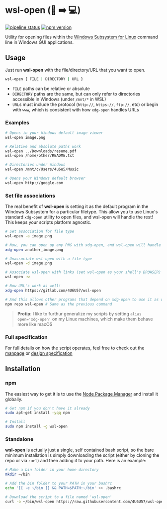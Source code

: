 # wsl-open (:open_file_folder: :arrow_right: :computer:)

[![pipeline
status](https://gitlab.com/4U6U57/wsl-open/badges/master/pipeline.svg)](https://gitlab.com/4U6U57/wsl-open/commits/master)
[![npm
version](https://img.shields.io/npm/v/wsl-open.svg)](http://npmjs.com/package/wsl-open)

Utility for opening files within the [Windows Subsystem for Linux][wsl] command
line in Windows GUI applications.

## Usage

Just run **wsl-open** with the file/directory/URL that you want to open.

```bash
wsl-open { FILE | DIRECTORY | URL }

```

- `FILE` paths can be relative or absolute
- `DIRECTORY` paths are the same, but can only refer to directories accessible
  in Windows (under `/mnt/*` in WSL)
- `URL`s must include the protocol (`http://`, `https://`, `ftp://`, etc) or
  begin with `www`, which is consistent with how `xdg-open` handles URLs

### Examples

```bash
# Opens in your Windows default image viewer
wsl-open image.png

# Relative and absolute paths work
wsl-open ../Downloads/resume.pdf
wsl-open /home/other/README.txt

# Directories under Windows
wsl-open /mnt/c/Users/4u6u5/Music

# Opens your Windows default browser
wsl-open http://google.com
```

### Set file associations

The real benefit of **wsl-open** is setting it as the default program in the
Windows Subsystem for a particular filetype. This allow you to use Linux's
standard `xdg-open` utility to open files, and wsl-open will handle the rest!
This keeps your scripts platform agnostic.

```bash
# Set association for file type
wsl-open -a image.png

# Now, you can open up any PNG with xdg-open, and wsl-open will handle it
xdg-open another_image.png

# Unassociate wsl-open with a file type
wsl-open -d image.png

# Associate wsl-open with links (set wsl-open as your shell's BROWSER)
wsl-open -w

# Now URL's work as well!
xdg-open https://gitlab.com/4U6U57/wsl-open

# And this allows other programs that depend on xdg-open to use it as well!
npm repo wsl-open # Same as the previous command
```

> **Protip**: I like to furthur generalize my scripts by setting `alias
> open='xdg-open'` on my Linux machines, which make them behave more like macOS

### Full specification

For full details on how the script operates, feel free to check out the
[manpage][manpage] or [design specification][design]

## Installation

### npm

The easiest way to get it is to use the [Node Package Manager][npm] and install
it globally.

```bash
# Get npm if you don't have it already
sudo apt-get install -yqq npm

# Install
sudo npm install -g wsl-open
```

### Standalone

**wsl-open** is actually just a single, self contained bash script, so the bare
minimum installation is simply downloading the script (either by cloning the
repo or via `curl`) and then adding it to your path. Here is an example:

```bash
# Make a bin folder in your home directory
mkdir ~/bin

# Add the bin folder to your PATH in your bashrc
echo '[[ -e ~/bin ]] && PATH=$PATH:~/bin' >> .bashrc

# Download the script to a file named 'wsl-open'
curl -o ~/bin/wsl-open https://raw.githubusercontent.com/4U6U57/wsl-open/master/wsl-open.sh
```

[wsl]: https://msdn.microsoft.com/en-us/commandline/wsl/about
[npm]: https://npmjs.com
[manpage]: MANUAL.md
[design]: DESIGN.md
